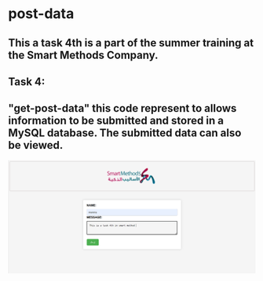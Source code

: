 # post-data
**This a task 4th is a part of the summer training at the Smart Methods Company.**
--------------------------------------
**Task 4:**
--------------------------------------
"get-post-data" this code represent to allows information to be submitted and stored in a MySQL database. The submitted data can also be viewed.
--------------------------------------
![](interfacephp.png)
